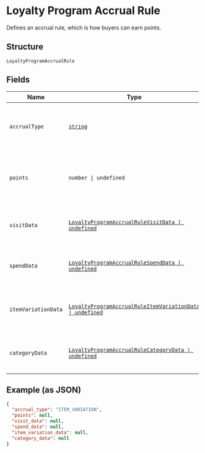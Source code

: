 
# Loyalty Program Accrual Rule

Defines an accrual rule, which is how buyers can earn points.

## Structure

`LoyaltyProgramAccrualRule`

## Fields

| Name | Type | Tags | Description |
|  --- | --- | --- | --- |
| `accrualType` | [`string`](../../doc/models/loyalty-program-accrual-rule-type.md) | Required | The type of the accrual rule that defines how buyers can earn points. |
| `points` | `number \| undefined` | Optional | The number of points that<br>buyers earn based on the `accrual_type`.<br>**Constraints**: `>= 1` |
| `visitData` | [`LoyaltyProgramAccrualRuleVisitData \| undefined`](../../doc/models/loyalty-program-accrual-rule-visit-data.md) | Optional | Represents additional data for rules with the `VISIT` accrual type. |
| `spendData` | [`LoyaltyProgramAccrualRuleSpendData \| undefined`](../../doc/models/loyalty-program-accrual-rule-spend-data.md) | Optional | Represents additional data for rules with the `SPEND` accrual type. |
| `itemVariationData` | [`LoyaltyProgramAccrualRuleItemVariationData \| undefined`](../../doc/models/loyalty-program-accrual-rule-item-variation-data.md) | Optional | Represents additional data for rules with the `ITEM_VARIATION` accrual type. |
| `categoryData` | [`LoyaltyProgramAccrualRuleCategoryData \| undefined`](../../doc/models/loyalty-program-accrual-rule-category-data.md) | Optional | Represents additional data for rules with the `CATEGORY` accrual type. |

## Example (as JSON)

```json
{
  "accrual_type": "ITEM_VARIATION",
  "points": null,
  "visit_data": null,
  "spend_data": null,
  "item_variation_data": null,
  "category_data": null
}
```

